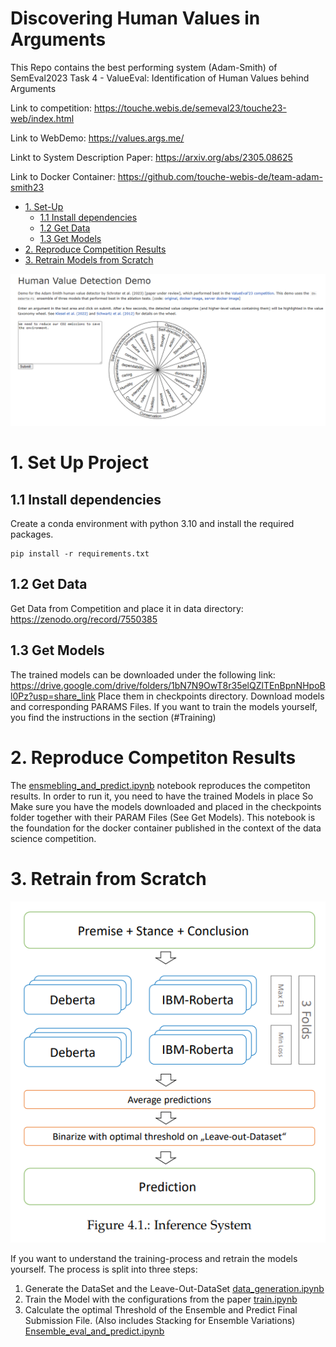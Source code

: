 # Discovering Human Values in Arguments

This Repo contains the best performing system (Adam-Smith) of SemEval2023 Task 4 - ValueEval: Identification of Human Values behind Arguments

Link to competition: https://touche.webis.de/semeval23/touche23-web/index.html

Link to WebDemo: https://values.args.me/

Linkt to System Description Paper: https://arxiv.org/abs/2305.08625

Link to Docker Container: https://github.com/touche-webis-de/team-adam-smith23

- [1. Set-Up](#1-set-up-project)
  - [1.1 Install dependencies](#11-install-dependencies)
  - [1.2 Get Data](#12-get-data)
  - [1.3 Get Models](#13-get-models)
- [2. Reproduce Competition Results](#2-reproduce-competiton-results)
- [3. Retrain Models from Scratch](#3-retrain-from-scratch)

![Alt text](/graphics/demo.png)

# 1. Set Up Project

## 1.1 Install dependencies

Create a conda environment with python 3.10 and install the required packages.

```
pip install -r requirements.txt
```

## 1.2 Get Data

Get Data from Competition and place it in data directory: https://zenodo.org/record/7550385

## 1.3 Get Models

The trained models can be downloaded under the following link: https://drive.google.com/drive/folders/1bN7N9OwT8r35elQZlTEnBpnNHpoBl0Pz?usp=share_link
Place them in checkpoints directory. Download models and corresponding PARAMS Files.
If you want to train the models yourself, you find the instructions in the section (#Training)

# 2. Reproduce Competiton Results

The [ensmebling_and_predict.ipynb](/ensembling_and_predict.ipynb) notebook reproduces the competiton results. In order to run it, you need to have the trained Models in place
So Make sure you have the models downloaded and placed in the checkpoints folder together with their PARAM Files (See Get Models).
This notebook is the foundation for the docker container published in the context of the data science competition.

# 3. Retrain from Scratch

![Alt text](/graphics/architecture.png)

If you want to understand the training-process and retrain the models yourself.
The process is split into three steps:

1. Generate the DataSet and the Leave-Out-DataSet [data_generation.ipynb](/dataset_generation.ipynb)
2. Train the Model with the configurations from the paper [train.ipynb](/train.ipynb)
3. Calculate the optimal Threshold of the Ensemble and Predict Final Submission File. (Also includes Stacking for Ensemble Variations) [Ensemble_eval_and_predict.ipynb](/ensembling_and_predict.ipynb)
